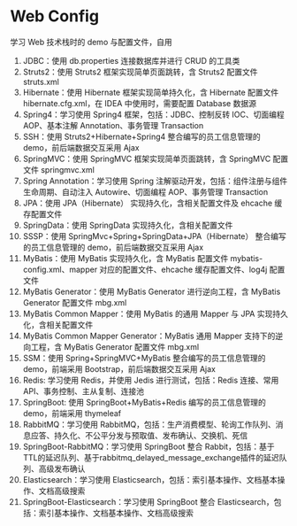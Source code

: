 # Web Config

学习 Web 技术栈时的 demo 与配置文件，自用

1. JDBC：使用 db.properties 连接数据库并进行 CRUD 的工具类
2. Struts2：使用 Struts2 框架实现简单页面跳转，含 Struts2 配置文件 struts.xml
3. Hibernate：使用 Hibernate 框架实现简单持久化，含 Hibernate 配置文件 hibernate.cfg.xml，在 IDEA 中使用时，需要配置 Database 数据源
4. Spring4：学习使用 Spring4 框架，包括：JDBC、控制反转 IOC、切面编程 AOP、基本注解 Annotation、事务管理 Transaction
5. SSH：使用 Struts2+Hibernate+Spring4 整合编写的员工信息管理的 demo，前后端数据交互采用 Ajax
6. SpringMVC：使用 SpringMVC 框架实现简单页面跳转，含 SpringMVC 配置文件 springmvc.xml
7. Spring Annotation：学习使用 Spring 注解驱动开发，包括：组件注册与组件生命周期、自动注入 Autowire、切面编程 AOP、事务管理 Transaction
8. JPA：使用 JPA（Hibernate） 实现持久化，含相关配置文件及 ehcache 缓存配置文件
9. SpringData：使用 SpringData 实现持久化，含相关配置文件
10. SSSP：使用 SpringMvc+Spring+SpringData+JPA（Hibernate） 整合编写的员工信息管理的 demo，前后端数据交互采用 Ajax
11. MyBatis：使用 MyBatis 实现持久化，含 MyBatis 配置文件 mybatis-config.xml、mapper 对应的配置文件、ehcache 缓存配置文件、log4j 配置文件
12. MyBatis Generator：使用 MyBatis Generator 进行逆向工程，含 MyBatis Generator 配置文件 mbg.xml
13. MyBatis Common Mapper：使用 MyBatis 的通用 Mapper 与 JPA 实现持久化，含相关配置文件
14. MyBatis Common Mapper Generator：MyBatis 通用 Mapper 支持下的逆向工程，含 MyBatis Generator 配置文件 mbg.xml
15. SSM：使用 Spring+SpringMVC+MyBatis 整合编写的员工信息管理的 demo，前端采用 Bootstrap，前后端数据交互采用 Ajax
16. Redis: 学习使用 Redis，并使用 Jedis 进行测试，包括：Redis 连接、常用 API、事务控制、主从复制、连接池
17. SpringBoot: 使用 SpringBoot+MyBatis+Redis 编写的员工信息管理的 demo，前端采用 thymeleaf
18. RabbitMQ：学习使用 RabbitMQ，包括：生产消费模型、轮询工作队列、消息应答、持久化、不公平分发与预取值、发布确认、交换机、死信
19. SpringBoot-RabbitMQ：学习使用 SpringBoot 整合 Rabbit，包括：基于TTL的延迟队列、基于rabbitmq_delayed_message_exchange插件的延迟队列、高级发布确认
20. Elasticsearch：学习使用 Elasticsearch，包括：索引基本操作、文档基本操作、文档高级搜索
21. SpringBoot-Elasticsearch：学习使用 SpringBoot 整合 Elasticsearch，包括：索引基本操作、文档基本操作、文档高级搜索
